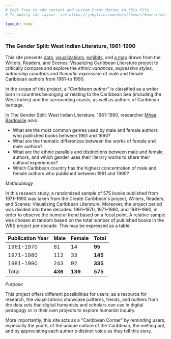 ```yaml
---
# Feel free to add content and custom Front Matter to this file.
# To modify the layout, see https://jekyllrb.com/docs/themes/#overriding-theme-defaults

layout: home

---
```

<style>
div {
  text-align: justify;
  text-justify: inter-word;
}

</style>

### The Gender Split: West Indian Literature, 1961-1990

This site presents [data](https://github.com/BardouilleMhea/mhea_DH), [visualizations](/mhea_DH/charts), [exhibits](/mhea_DH/exhbits), and [a map](https://uploads.knightlab.com/storymapjs/f46cf935470bb0740a720e3c7f07bf75/authorship-country-1961-1990-highest-concentration-of-female-authors/index.html) drawn from the Writers, Readers, and Scenes: Visualizing Caribbean Literature project to critically compare and explore the *ethnic variances*, *expressive styles*, *authorship countries* and *thematic expression*  of male and female Caribbean authors from 1961–to 1990.

In the scope of this project, a *"Caribbean author"* is classified as a writer born in countries belonging or relating to the Caribbean Sea (including the West Indies) and the surrounding coasts, as well as authors of Caribbean heritage.

In The Gender Split: West Indian Literature, 1961-1990, researcher [Mhea Bardouille](/mhea_DH/about) asks: 
* What are the most common genres used by male and female authors who published books between 1961 and 1990? 
* What are the thematic differences between the works of female and male authors? 
* What are the ethnic parallels and distinctions between male and female authors, and which gender uses their literary works to share their cultural experiences?
* Which Caribbean country has the highest concentration of male and female authors who published between 1961 and 1990?

*Methodology* 

In this reseach study, a randomized sample of 575 books published from 1971–1990 was taken from the Create Caribbean's project, Writers, Readers, and Scenes: Visualizing Caribbean Literature. Moreover, the project period was divided into three decades: 1961–1970, 1971–1980, and 1981–1990, in order to observe the numeral trend based on a focal point. A relative sample was chosen at random based on the total number of published books in the WRS project per decade. This may be expressed as a table:

| **Publication Year**   | Male        |Female    |Total      | 
| -----------------------| ----------- |------------|-----------|
| 1961-1970          |    81     |   14   | **95**  | 
| 1971-1980              |     112     |   33     |  **145**  |
| 1981-1990              |     243     |   92   |   **335** |
| Total                  | **436**     |  **139** | **575** |


*Purpose*

This project offers different possibilities for users; as a resource for research, the visualizations showcase patterns, trends, and outliers from the data sets that digital humanists and scholars can use in digital pedagogy or in their own projects to explore humanist inquiry.

More importantly, this site acts as a "Caribbean Corner" by reminding users, especially the youth, of the unique culture of the Caribbean, the melting pot, and by appreciating each author's distinct voice as they tell this story. 

